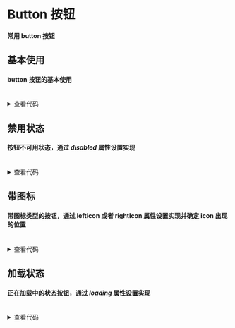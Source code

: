 # Button 按钮

#### 常用 button 按钮

## 基本使用

#### button 按钮的基本使用
<br/>
<div class="source">
  <Button-Demo1 />
</div>
<details>

```html
<template>
  <m-row>
    <m-button>默认按钮</m-button>
    <m-button type="primary">主要按钮</m-button>
    <m-button type="success">成功按钮</m-button>
    <m-button type="danger">危险按钮</m-button>
    <m-button type="info">信息按钮</m-button>
    <m-button type="warning">警告按钮</m-button>
    <m-button type="text">文本按钮</m-button>
  </m-row>
  <m-row>
    <m-button round>默认按钮</m-button>
    <m-button type="primary" round>主要按钮</m-button>
    <m-button type="success" round>成功按钮</m-button>
    <m-button type="danger" round>危险按钮</m-button>
    <m-button type="info" round>信息按钮</m-button>
    <m-button type="warning" round>警告按钮</m-button>
  </m-row>
  <m-row>
    <m-button leftIcon="icon-home"></m-button>
    <m-button type="primary" leftIcon="icon-edit"></m-button>
    <m-button type="success" leftIcon="icon-smile"></m-button>
    <m-button type="danger" leftIcon="icon-add-circle" circle></m-button>
    <m-button type="info" leftIcon="icon-telephone" circle></m-button>
    <m-button type="warning" leftIcon="icon-image-text" circle></m-button>
    <m-button type="text" leftIcon="icon-ashbin">删除</m-button>
  </m-row>
</template>
```

<summary>查看代码</summary>
</details>


## 禁用状态

#### 按钮不可用状态，通过 _disabled_ 属性设置实现
<br/>
<div class="source">
  <Button-Demo2 />
</div>
<details>

```html
<template>
  <m-row>
    <m-button disabled>默认按钮</m-button>
    <m-button type="primary" disabled>主要按钮</m-button>
    <m-button type="success" disabled>成功按钮</m-button>
    <m-button type="danger" disabled>危险按钮</m-button>
    <m-button type="info" disabled>信息按钮</m-button>
    <m-button type="warning" disabled>警告按钮</m-button>
    <m-button type="text" disabled>文本按钮</m-button>
  </m-row>
  <m-row>
    <m-button round disabled>默认按钮</m-button>
    <m-button type="primary" round disabled>主要按钮</m-button>
    <m-button type="success" round disabled>成功按钮</m-button>
    <m-button type="danger" round disabled>危险按钮</m-button>
    <m-button type="info" round disabled>信息按钮</m-button>
    <m-button type="warning" round disabled>警告按钮</m-button>
  </m-row>
</template>
```

<summary>查看代码</summary>
</details>

## 带图标

#### 带图标类型的按钮，通过 leftIcon 或者 rightIcon 属性设置实现并确定 icon 出现的位置
<br/>
<div class="source">
  <Button-Demo3 />
</div>
<details>

```html
<template>
  <m-row>
    <m-button leftIcon="icon-home">主页</m-button>
    <m-button type="primary" leftIcon="icon-edit">编辑</m-button>
    <m-button type="success" leftIcon="icon-upload">上传</m-button>
    <m-button type="danger" rightIcon="icon-add-circle">危险</m-button>
    <m-button type="info" rightIcon="icon-telephone">信息</m-button>
    <m-button type="warning" rightIcon="icon-image-text">警告</m-button>
    <m-button type="text" leftIcon="icon-ashbin">删除</m-button>
  </m-row>
  <m-row>
    <m-button leftIcon="icon-home" circle></m-button>
    <m-button type="primary" leftIcon="icon-edit" circle></m-button>
    <m-button type="success" leftIcon="icon-smile" circle></m-button>
    <m-button type="danger" leftIcon="icon-add-circle" circle></m-button>
    <m-button type="info" leftIcon="icon-telephone" circle></m-button>
    <m-button type="warning" leftIcon="icon-image-text" circle></m-button>
  </m-row>
</template>
```

<summary>查看代码</summary>
</details>

## 加载状态

#### 正在加载中的状态按钮，通过 _loading_ 属性设置实现
<br/>
<div class="source">
  <Button-Demo4 />
</div>
<details>

```html
<template>
  <m-button type="primary" loading>加载中</m-button>
</template>
```

<summary>查看代码</summary>
</details>